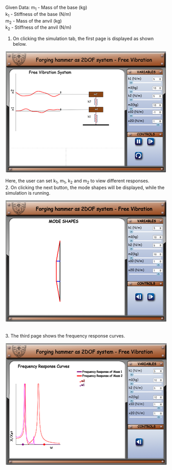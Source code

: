 Given Data:
m<sub>1</sub> - Mass of the base (kg) <br>
k<sub>1</sub> - Stiffness of the base (N/m) <br>
m<sub>2</sub> - Mass of the anvil (kg) <br>
k<sub>2</sub> - Stiffness of the anvil (N/m) <br>

1. On clicking the simulation tab, the first page is displayed as shown below.
<center>

![Alt text](images/1.png)
</center>
Here, the user can set k<sub>1</sub>, m<sub>1</sub>, k<sub>2</sub> and m<sub>2</sub> to view different responses.

<br>
2. On clicking the next button, the mode shapes will be displayed, while the simulation is running.
<center>

![Alt text](images/2.png)

</center>

<br>
3. The third page shows the frequency response curves.
<center>

![Alt text](images/3.png)

</center>